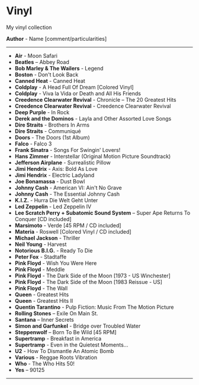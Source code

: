 # Vinyl

My vinyl collection 

**Author** - Name \[comment/particularities\]

---
- **Air** - Moon Safari
- **Beatles** – Abbey Road
- **Bob Marley & The Wailers** - Legend
- **Boston** - Don't Look Back
- **Canned Heat** - Canned Heat
- **Coldplay** - A Head Full Of Dream \[Colored Vinyl\]
- **Coldplay** - Viva la Vida or Death and All His Friends
- **Creedence Clearwater Revival** - Chronicle – The 20 Greatest Hits
- **Creedence Clearwater Revival** - Creedence Clearwater Revival
- **Deep Purple** - In Rock
- **Derek and the Dominos** - Layla and Other Assorted Love Songs
- **Dire Straits** - Brothers In Arms
- **Dire Straits** - Communiqué
- **Doors** - The Doors (1st Album)
- **Falco** - Falco 3
- **Frank Sinatra** - Songs For Swingin' Lovers!
- **Hans Zimmer** - Interstellar (Original Motion Picture Soundtrack)
- **Jefferson Airplane** - Surrealistic Pillow
- **Jimi Hendrix** - Axis: Bold As Love
- **Jimi Hendrix** - Electric Ladyland
- **Joe Bonamassa** - Dust Bowl
- **Johnny Cash** - American VI: Ain't No Grave
- **Johnny Cash** - The Essential Johnny Cash
- **K.I.Z.** - Hurra Die Welt Geht Unter
- **Led Zeppelin** - Led Zeppelin IV
- **Lee Scratch Perry + Subatomic Sound System** – Super Ape Returns To Conquer \[CD included\]
- **Marsimoto** - Verde \[45 RPM / CD included\]
- **Materia** - Roswell \[Colored Vinyl / CD included\]
- **Michael Jackson** - Thriller
- **Neil Young** - Harvest
- **Notorious B.I.G.** - Ready To Die
- **Peter Fox** - Stadtaffe
- **Pink Floyd** -  Wish You Were Here
- **Pink Floyd** - Meddle
- **Pink Floyd** - The Dark Side of the Moon \[1973 - US Winchester\]
- **Pink Floyd** - The Dark Side of the Moon \[1983 Reissue - US\]
- **Pink Floyd** - The Wall
- **Queen** - Greatest Hits
- **Queen** - Greatest Hits II
- **Quentin Tarantino** - Pulp Fiction: Music From The Motion Picture
- **Rolling Stones** – Exile On Main St.
- **Santana** – Inner Secrets
- **Simon and Garfunkel** - Bridge over Troubled Water
- **Steppenwolf** – Born To Be Wild \[45 RPM\]
- **Supertramp** - Breakfast in America
- **Supertramp** - Even in the Quietest Moments...
- **U2** - How To Dismantle An Atomic Bomb
- **Various** - Reggae Roots Vibration
- **Who** - The Who Hits 50!
- **Yes** – 90125
---
